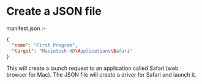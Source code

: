 # Create a JSON file

manifest.json :-

``` JSON
{
  "name": "First Program",
  "target": "Macintosh HD\Applications\Safari"
}
```

This will create a launch request to an application called Safari (web browser for Mac). The JSON file will create a driver for Safari and launch it.
